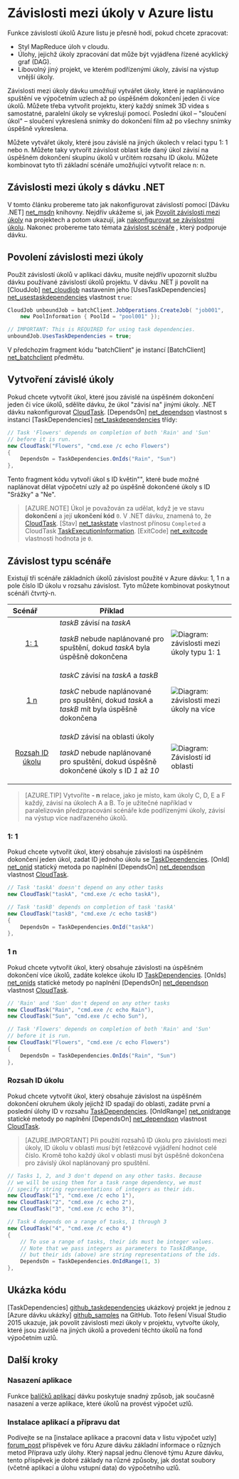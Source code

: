 <properties
    pageTitle="Závislosti mezi úkoly v Azure dávce | Microsoft Azure"
    description="Vytváření úkolů, které jsou závislé na úspěšném dokončení dalších úlohách pro zpracování MapReduce styl a podobně jako velký data pracovního vytížení v Azure listu."
    services="batch"
    documentationCenter=".net"
    authors="mmacy"
    manager="timlt"
    editor="" />

<tags
    ms.service="batch"
    ms.devlang="multiple"
    ms.topic="article"
    ms.tgt_pltfrm="vm-windows"
    ms.workload="big-compute"
    ms.date="09/28/2016"
    ms.author="marsma" />

# <a name="task-dependencies-in-azure-batch"></a>Závislosti mezi úkoly v Azure listu

Funkce závislostí úkolů Azure listu je přesně hodí, pokud chcete zpracovat:

- Styl MapReduce úloh v cloudu.
- Úlohy, jejichž úkoly zpracování dat může být vyjádřena řízené acyklický graf (DAG).
- Libovolný jiný projekt, ve kterém podřízenými úkoly, závisí na výstup vnější úkoly.

Závislosti mezi úkoly dávku umožňují vytvářet úkoly, které je naplánováno spuštění ve výpočetním uzlech až po úspěšném dokončení jeden či více úkolů. Můžete třeba vytvořit projektu, který každý snímek 3D videa s samostatné, paralelní úkoly se vykreslují pomocí. Poslední úkol – "sloučení úkol" – sloučení vykreslená snímky do dokončení film až po všechny snímky úspěšně vykreslena.

Můžete vytvářet úkoly, které jsou závislé na jiných úkolech v relaci typu 1: 1 nebo n. Můžete taky vytvořit závislost oblast kde daný úkol závisí na úspěšném dokončení skupinu úkolů v určitém rozsahu ID úkolu. Můžete kombinovat tyto tři základní scénáře umožňující vytvořit relace n: n.

## <a name="task-dependencies-with-batch-net"></a>Závislosti mezi úkoly s dávku .NET

V tomto článku probereme tato jak nakonfigurovat závislostí pomocí [Dávku .NET] [ net_msdn] knihovny. Nejdřív ukážeme si, jak [Povolit závislosti mezi úkoly](#enable-task-dependencies) na projektech a potom ukazují, jak [nakonfigurovat se závislostmi úkolu](#create-dependent-tasks). Nakonec probereme tato témata [závislost scénáře](#dependency-scenarios) , který podporuje dávku.

## <a name="enable-task-dependencies"></a>Povolení závislosti mezi úkoly

Použít závislostí úkolů v aplikaci dávku, musíte nejdřív upozornit službu dávku používané závislostí úkolů projektu. V dávku .NET ji povolit na [CloudJob] [ net_cloudjob] nastavením jeho [UsesTaskDependencies] [ net_usestaskdependencies] vlastnost `true`:

```csharp
CloudJob unboundJob = batchClient.JobOperations.CreateJob( "job001",
    new PoolInformation { PoolId = "pool001" });

// IMPORTANT: This is REQUIRED for using task dependencies.
unboundJob.UsesTaskDependencies = true;
```

V předchozím fragment kódu "batchClient" je instancí [BatchClient] [ net_batchclient] předmětu.

## <a name="create-dependent-tasks"></a>Vytvoření závislé úkoly

Pokud chcete vytvořit úkol, které jsou závislé na úspěšném dokončení jeden či více úkolů, sdělíte dávku, že úkol "závisí na" jinými úkoly. .NET dávku nakonfigurovat [CloudTask][net_cloudtask]. [DependsOn] [net_dependson] vlastnost s instanci [TaskDependencies] [ net_taskdependencies] třídy:

```csharp
// Task 'Flowers' depends on completion of both 'Rain' and 'Sun'
// before it is run.
new CloudTask("Flowers", "cmd.exe /c echo Flowers")
{
    DependsOn = TaskDependencies.OnIds("Rain", "Sun")
},
```

Tento fragment kódu vytvoří úkol s ID květin"", které bude možné naplánovat dělat výpočetní uzly až po úspěšně dokončené úkoly s ID "Srážky" a "Ne".

 > [AZURE.NOTE] Úkol je považován za udělat, když je ve stavu **dokončení** a její **ukončení kód** `0`. V .NET dávku, znamená to, že [CloudTask][net_cloudtask]. [Stav] [net_taskstate] vlastnost přínosu `Completed` a CloudTask [TaskExecutionInformation][net_taskexecutioninformation]. [ExitCode] [net_exitcode] vlastnosti hodnota je `0`.

## <a name="dependency-scenarios"></a>Závislost typu scénáře

Existují tři scénáře základních úkolů závislost použité v Azure dávku: 1, 1 n a pole číslo ID úkolu v rozsahu závislost. Tyto můžete kombinovat poskytnout scénáři čtvrtý-n.

 Scénář&nbsp;&nbsp;&nbsp;&nbsp;&nbsp;&nbsp;&nbsp; | Příklad | |
 :-------------------: | ------------------- | -------------------
 [1: 1](#one-to-one) | *taskB* závisí na *taskA* <p/> *taskB* nebude naplánované pro spuštění, dokud *taskA* byla úspěšně dokončena | ![Diagram: závislosti mezi úkoly typu 1: 1][1]
 [1 n](#one-to-many) | *taskC* závisí na *taskA* a *taskB* <p/> *taskC* nebude naplánované pro spuštění, dokud *taskA* a *taskB* mít byla úspěšně dokončena | ![Diagram: závislosti mezi úkoly na více][2]
 [Rozsah ID úkolu](#task-id-range) | *taskD* závisí na oblasti úkoly <p/> *taskD* nebude naplánované pro spuštění, dokud úspěšně dokončené úkoly s ID *1* až *10* | ![Diagram: Závislostí id oblasti][3]

>[AZURE.TIP] Vytvoříte **- n** relace, jako je místo, kam úkoly C, D, E a F každý, závisí na úkolech A a B. To je užitečné například v paralelizován předzpracování scénáře kde podřízenými úkoly, závisí na výstup více nadřazeného úkolů.

### <a name="one-to-one"></a>1: 1

Pokud chcete vytvořit úkol, který obsahuje závislosti na úspěšném dokončení jeden úkol, zadat ID jednoho úkolu se [TaskDependencies][net_taskdependencies]. [OnId] [net_onid] statický metoda po naplnění [DependsOn] [ net_dependson] vlastnost [CloudTask][net_cloudtask].

```csharp
// Task 'taskA' doesn't depend on any other tasks
new CloudTask("taskA", "cmd.exe /c echo taskA"),

// Task 'taskB' depends on completion of task 'taskA'
new CloudTask("taskB", "cmd.exe /c echo taskB")
{
    DependsOn = TaskDependencies.OnId("taskA")
},
```

### <a name="one-to-many"></a>1 n

Pokud chcete vytvořit úkol, který obsahuje závislosti na úspěšném dokončení více úkolů, zadáte kolekce úkolu ID [TaskDependencies][net_taskdependencies]. [OnIds] [net_onids] statické metody po naplnění [DependsOn] [ net_dependson] vlastnost [CloudTask][net_cloudtask].

```csharp
// 'Rain' and 'Sun' don't depend on any other tasks
new CloudTask("Rain", "cmd.exe /c echo Rain"),
new CloudTask("Sun", "cmd.exe /c echo Sun"),

// Task 'Flowers' depends on completion of both 'Rain' and 'Sun'
// before it is run.
new CloudTask("Flowers", "cmd.exe /c echo Flowers")
{
    DependsOn = TaskDependencies.OnIds("Rain", "Sun")
},
```

### <a name="task-id-range"></a>Rozsah ID úkolu

Pokud chcete vytvořit úkol, který obsahuje závislost na úspěšném dokončení okruhem úkoly jejichž ID spadají do oblasti, zadáte první a poslední úlohy ID v rozsahu [TaskDependencies][net_taskdependencies]. [OnIdRange] [net_onidrange] statické metody po naplnění [DependsOn] [ net_dependson] vlastnost [CloudTask][net_cloudtask].

>[AZURE.IMPORTANT] Při použití rozsahů ID úkolu pro závislosti mezi úkoly, ID úkolu v oblasti *musí* být řetězcové vyjádření hodnot celé číslo. Kromě toho každý úkol v oblasti musí být úspěšně dokončena pro závislý úkol naplánovaný pro spuštění.

```csharp
// Tasks 1, 2, and 3 don't depend on any other tasks. Because
// we will be using them for a task range dependency, we must
// specify string representations of integers as their ids.
new CloudTask("1", "cmd.exe /c echo 1"),
new CloudTask("2", "cmd.exe /c echo 2"),
new CloudTask("3", "cmd.exe /c echo 3"),

// Task 4 depends on a range of tasks, 1 through 3
new CloudTask("4", "cmd.exe /c echo 4")
{
    // To use a range of tasks, their ids must be integer values.
    // Note that we pass integers as parameters to TaskIdRange,
    // but their ids (above) are string representations of the ids.
    DependsOn = TaskDependencies.OnIdRange(1, 3)
},
```

## <a name="code-sample"></a>Ukázka kódu

[TaskDependencies] [ github_taskdependencies] ukázkový projekt je jednou z [Azure dávku ukázky] [ github_samples] na GitHub. Toto řešení Visual Studio 2015 ukazuje, jak povolit závislosti mezi úkoly v projektu, vytvořte úkoly, které jsou závislé na jiných úkolů a provedení těchto úkolů na fond výpočetním uzlů.

## <a name="next-steps"></a>Další kroky

### <a name="application-deployment"></a>Nasazení aplikace

Funkce [balíčků aplikací](batch-application-packages.md) dávku poskytuje snadný způsob, jak současně nasazení a verze aplikace, které úkolů na provést výpočet uzlů.

### <a name="installing-applications-and-staging-data"></a>Instalace aplikací a přípravu dat

Podívejte se na [instalace aplikace a pracovní data v listu výpočet uzly] [ forum_post] příspěvek ve fóru Azure dávku základní informace o různých metod Příprava uzly úlohy. Který napsal jednu členové týmu Azure dávku, tento příspěvek je dobré základy na různé způsoby, jak dostat soubory (včetně aplikací a úlohu vstupní data) do výpočetního uzlů.

[forum_post]: https://social.msdn.microsoft.com/Forums/en-US/87b19671-1bdf-427a-972c-2af7e5ba82d9/installing-applications-and-staging-data-on-batch-compute-nodes?forum=azurebatch
[github_taskdependencies]: https://github.com/Azure/azure-batch-samples/tree/master/CSharp/ArticleProjects/TaskDependencies
[github_samples]: https://github.com/Azure/azure-batch-samples
[net_batchclient]: https://msdn.microsoft.com/library/azure/microsoft.azure.batch.batchclient.aspx
[net_cloudjob]: https://msdn.microsoft.com/library/azure/microsoft.azure.batch.cloudjob.aspx
[net_cloudtask]: https://msdn.microsoft.com/library/azure/microsoft.azure.batch.cloudtask.aspx
[net_dependson]: https://msdn.microsoft.com/library/azure/microsoft.azure.batch.cloudtask.dependson.aspx
[net_exitcode]: https://msdn.microsoft.com/library/azure/microsoft.azure.batch.taskexecutioninformation.exitcode.aspx
[net_msdn]: https://msdn.microsoft.com/library/azure/mt348682.aspx
[net_onid]: https://msdn.microsoft.com/library/microsoft.azure.batch.taskdependencies.onid.aspx
[net_onids]: https://msdn.microsoft.com/library/microsoft.azure.batch.taskdependencies.onids.aspx
[net_onidrange]: https://msdn.microsoft.com/library/microsoft.azure.batch.taskdependencies.onidrange.aspx
[net_taskexecutioninformation]: https://msdn.microsoft.com/library/azure/microsoft.azure.batch.taskexecutioninformation.aspx
[net_taskstate]: https://msdn.microsoft.com/library/azure/microsoft.azure.batch.common.taskstate.aspx
[net_usestaskdependencies]: https://msdn.microsoft.com/library/azure/microsoft.azure.batch.cloudjob.usestaskdependencies.aspx
[net_taskdependencies]: https://msdn.microsoft.com/library/azure/microsoft.azure.batch.taskdependencies.aspx

[1]: ./media/batch-task-dependency/01_one_to_one.png "Diagram: závislost typu 1: 1"
[2]: ./media/batch-task-dependency/02_one_to_many.png "Diagram: závislost na více"
[3]: ./media/batch-task-dependency/03_task_id_range.png "Diagram: závislostí id oblasti"
